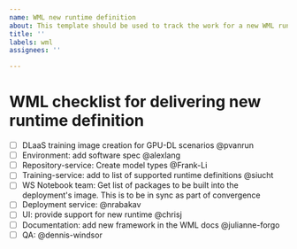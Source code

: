 ```yaml
---
name: WML new runtime definition
about: This template should be used to track the work for a new WML runtime delivery
title: ''
labels: wml
assignees: ''

---
```


# WML checklist for delivering new runtime definition

 - [ ] DLaaS training image creation for GPU-DL scenarios @pvanrun
 - [ ] Environment: add software spec @alexlang 
 - [ ] Repository-service: Create model types @Frank-Li
 - [ ] Training-service: add to list of supported runtime definitions @siucht
 - [ ] WS Notebook team: Get list of packages to be built into the deployment's image. This is to be in sync as part of convergence
 - [ ] Deployment service: @nrabakav
 - [ ] UI: provide support for new runtime @chrisj
 - [ ] Documentation: add  new framework in the WML docs @julianne-forgo
 - [ ] QA: @dennis-windsor 

